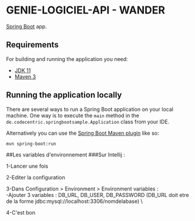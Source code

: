 # GENIE-LOGICIEL-API - WANDER

[Spring Boot](http://projects.spring.io/spring-boot/) app.

## Requirements

For building and running the application you need:

- [JDK 11](https://www.oracle.com/fr/java/technologies/javase-jdk11-downloads.html)
- [Maven 3](https://maven.apache.org)

## Running the application locally

There are several ways to run a Spring Boot application on your local machine. One way is to execute the `main` method in the `de.codecentric.springbootsample.Application` class from your IDE.

Alternatively you can use the [Spring Boot Maven plugin](https://docs.spring.io/spring-boot/docs/current/reference/html/build-tool-plugins-maven-plugin.html) like so:

```shell
mvn spring-boot:run
```

##Les variables d'environnement
###Sur Intellij :

1-Lancer une fois

2-Editer la configuration

3-Dans Configuration > Environment > Environment variables :\
-Ajouter 3 variables : DB_URL, DB_USER, DB_PASSWORD (DB_URL doit etre de la forme jdbc:mysql://localhost:3306/nomdelabase) \

4-C'est bon
